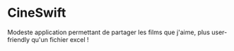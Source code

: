 # CineSwift

Modeste application permettant de partager les films que j'aime, plus user-friendly qu'un fichier excel !
